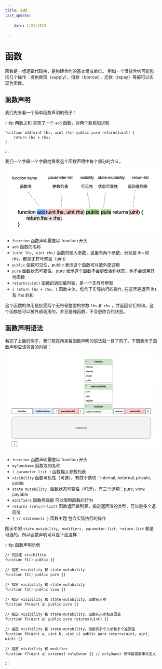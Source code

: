 ```yaml
---
title: 函数 
last_update:

    date: 1/21/2023

---
```


# 函数

函数是一组逻辑代码块，是构建合约的基本组成单位。 例如一个借贷合约可能包括几个操作：提供款项（supply），借款（borrow），还款（repay）等都可以实现为函数。

## 函数声明

我们先来看一个简单函数声明的例子：

:::tip 两数之和
实现了一个 `add` 函数，对两个数相加求和

```solidity
function add(uint lhs, uint rhs) public pure returns(uint) {
    return lhs + rhs;
}
```

:::

我们一个字段一个字段地看看这个函数声明中每个部分的含义。

![picture 2](assets/function/1674273524949.png)

  

* `function` 函数声明需要以 function 开头
* `add` 函数的名称
* `(uint lhs, uint rhs)` 函数的输入参数，这里有两个参数，分别是 lhs 和 rhs，都是无符号整型（uint）
* `public` 函数可见性，public 表示这个函数可以被外部调用
* `pure` 函数状态可变性，pure 表示这个函数不会更改合约状态，也不会调用其他函数
* `returns(uint)` 函数的返回值列表，是一个无符号整型
* `{ return lhs + rhs; }` 函数主体，包含了实际执行的操作, 在这里是返回 lhs 和 rhs 的和

这个函数的作用是接受两个无符号整型的参数 `lhs` 和 `rhs` ，并返回它们的和。这个函数是可以被外部调用的，并且是纯函数，不会更改合约状态。

## 函数声明语法

看完了上面的例子，我们现在再来看函数声明的语法就一目了然了。下图表示了函数声明应该包含的内容：

![picture 3](assets/function/1674281509826.png)

* `function` 函数声明需要以 function 开头
* `myFuncName` 函数取的名称
* `( parameter-list )` 函数输入参数列表
* `visibility` 函数可见性（可选），有四个选项：internal, external, private, public
* `state mutability ` 函数状态可变性（可选），有三个选项：pure, view, payable
* `modifiers` 函数修饰器 可以限制函数的行为
* `returns (return-list)` 函数返回值列表，指定返回值的类型，可以是多个返回值
* `{ // statements }` 函数主题 包含实际执行的操作

图示中的 `state-mutability, modifiers, parameter-list, return-list` 都是可选的。所以函数声明可以是下面这样：

:::tip 函数声明示例

```solidity
// 仅指定 visibility
function f1() public {}

// 指定 visibility 和 state-mutability
function f2() public pure {}

// 指定 visibility 和 state-mutability
function f3() public view {}

// 指定 visibility 和 state-mutability，函数有入参
function f4(uint a) public pure {}

// 指定 visibility 和 state-mutability，函数有入参和返回值
function f5(uint a) public pure returns(uint) {}

// 指定 visibility 和 state-mutability，函数有多个入参和多个返回值
function f6(uint a, uint b, uint c) public pure returns(uint, uint, uint) {}

// 指定 visibility 和 modifier
function f7(uint a) external onlyOwner {} // onlyOwner 修饰器需要事先定义
```
:::
